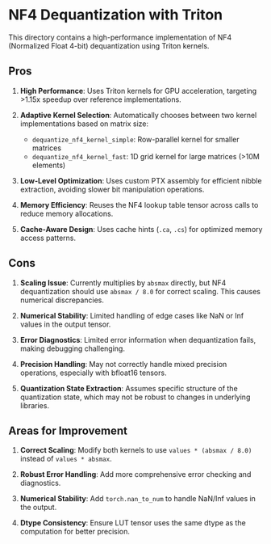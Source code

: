 # NF4 Dequantization with Triton

This directory contains a high-performance implementation of NF4 (Normalized Float 4-bit) dequantization using Triton kernels.

## Pros

1. **High Performance**: Uses Triton kernels for GPU acceleration, targeting >1.15x speedup over reference implementations.

2. **Adaptive Kernel Selection**: Automatically chooses between two kernel implementations based on matrix size:
   - `dequantize_nf4_kernel_simple`: Row-parallel kernel for smaller matrices
   - `dequantize_nf4_kernel_fast`: 1D grid kernel for large matrices (>10M elements)

3. **Low-Level Optimization**: Uses custom PTX assembly for efficient nibble extraction, avoiding slower bit manipulation operations.

4. **Memory Efficiency**: Reuses the NF4 lookup table tensor across calls to reduce memory allocations.

5. **Cache-Aware Design**: Uses cache hints (`.ca`, `.cs`) for optimized memory access patterns.

## Cons

1. **Scaling Issue**: Currently multiplies by `absmax` directly, but NF4 dequantization should use `absmax / 8.0` for correct scaling. This causes numerical discrepancies.

2. **Numerical Stability**: Limited handling of edge cases like NaN or Inf values in the output tensor.

3. **Error Diagnostics**: Limited error information when dequantization fails, making debugging challenging.

4. **Precision Handling**: May not correctly handle mixed precision operations, especially with bfloat16 tensors.

5. **Quantization State Extraction**: Assumes specific structure of the quantization state, which may not be robust to changes in underlying libraries.

## Areas for Improvement

1. **Correct Scaling**: Modify both kernels to use `values * (absmax / 8.0)` instead of `values * absmax`.

2. **Robust Error Handling**: Add more comprehensive error checking and diagnostics.

3. **Numerical Stability**: Add `torch.nan_to_num` to handle NaN/Inf values in the output.

4. **Dtype Consistency**: Ensure LUT tensor uses the same dtype as the computation for better precision.
